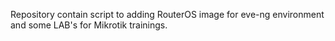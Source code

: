 Repository contain script to adding RouterOS image for eve-ng environment and some LAB's for Mikrotik trainings.
